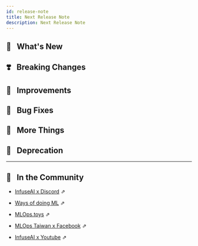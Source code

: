 ```yaml
---
id: release-note
title: Next Release Note
description: Next Release Note
---
```


## 🌟 &NonBreakingSpace; What's New





## ❣️ &NonBreakingSpace; Breaking Changes


## 🚀 &NonBreakingSpace; Improvements

## 🧰 &NonBreakingSpace; Bug Fixes

## 💫 &NonBreakingSpace; More Things


## 🌇 &NonBreakingSpace; Deprecation

---

## 🎪 &NonBreakingSpace; In the Community

+ [InfuseAI x Discord](https://discord.gg/CrAxQznedH) &neArr;

+ [Ways of doing ML](https://waysof.ml) &neArr;

+ [MLOps.toys](https://mlops.toys/) &neArr;

+ [MLOps Taiwan x Facebook](https://www.facebook.com/groups/mlopstw/) &neArr;

+ [InfuseAI x Youtube](https://www.youtube.com/channel/UCbbRUfqKPWfZxZY62Pian-g) &neArr;
